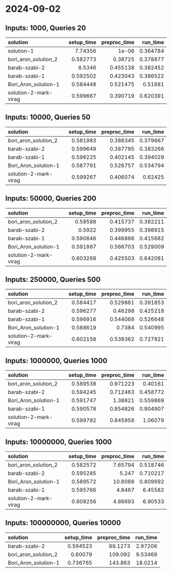 # 2024-09-02

## Inputs: 1000, Queries 20

| solution              |   setup_time |   preproc_time |   run_time |
|:----------------------|-------------:|---------------:|-----------:|
| solution-1            |     7.74356  |       1e-06    |   0.364784 |
| bori_aron_solution_2  |     0.582773 |       0.38725  |   0.378877 |
| barab-szabi-2         |     8.5346   |       0.455138 |   0.382452 |
| barab-szabi-1         |     0.592502 |       0.423043 |   0.386522 |
| Bori_Aron_solution-1  |     0.584448 |       0.521475 |   0.51681  |
| solution-2-mark-virag |     0.599667 |       0.390719 |   0.620391 |

## Inputs: 10000, Queries 50

| solution              |   setup_time |   preproc_time |   run_time |
|:----------------------|-------------:|---------------:|-----------:|
| bori_aron_solution_2  |     0.581983 |       0.388345 |   0.379667 |
| barab-szabi-2         |     0.599649 |       0.387795 |   0.383266 |
| barab-szabi-1         |     0.596225 |       0.402145 |   0.394029 |
| Bori_Aron_solution-1  |     0.587791 |       0.526757 |   0.534794 |
| solution-2-mark-virag |     0.599267 |       0.406074 |   0.62425  |

## Inputs: 50000, Queries 200

| solution              |   setup_time |   preproc_time |   run_time |
|:----------------------|-------------:|---------------:|-----------:|
| bori_aron_solution_2  |     0.58588  |       0.415737 |   0.382211 |
| barab-szabi-2         |     0.5922   |       0.399955 |   0.398915 |
| barab-szabi-1         |     0.590846 |       0.446866 |   0.415682 |
| Bori_Aron_solution-1  |     0.591887 |       0.566703 |   0.529009 |
| solution-2-mark-virag |     0.603268 |       0.425503 |   0.642081 |

## Inputs: 250000, Queries 500

| solution              |   setup_time |   preproc_time |   run_time |
|:----------------------|-------------:|---------------:|-----------:|
| bori_aron_solution_2  |     0.584417 |       0.529861 |   0.391853 |
| barab-szabi-2         |     0.596277 |       0.46298  |   0.425218 |
| barab-szabi-1         |     0.596916 |       0.544068 |   0.526648 |
| Bori_Aron_solution-1  |     0.588619 |       0.7384   |   0.540995 |
| solution-2-mark-virag |     0.602158 |       0.538362 |   0.727921 |

## Inputs: 1000000, Queries 1000

| solution              |   setup_time |   preproc_time |   run_time |
|:----------------------|-------------:|---------------:|-----------:|
| bori_aron_solution_2  |     0.589538 |       0.971223 |   0.40161  |
| barab-szabi-2         |     0.594245 |       0.712463 |   0.458772 |
| Bori_Aron_solution-1  |     0.591747 |       1.38821  |   0.559869 |
| barab-szabi-1         |     0.590578 |       0.854826 |   0.904907 |
| solution-2-mark-virag |     0.599782 |       0.845958 |   1.06079  |

## Inputs: 10000000, Queries 1000

| solution              |   setup_time |   preproc_time |   run_time |
|:----------------------|-------------:|---------------:|-----------:|
| bori_aron_solution_2  |     0.582572 |        7.65794 |   0.518746 |
| barab-szabi-2         |     0.595285 |        5.247   |   0.710217 |
| Bori_Aron_solution-1  |     0.589572 |       10.6088  |   0.809692 |
| barab-szabi-1         |     0.595766 |        4.8467  |   6.45582  |
| solution-2-mark-virag |     0.608256 |        4.86693 |   6.90533  |

## Inputs: 100000000, Queries 10000

| solution             |   setup_time |   preproc_time |   run_time |
|:---------------------|-------------:|---------------:|-----------:|
| barab-szabi-2        |     0.594523 |        69.1273 |    2.97206 |
| bori_aron_solution_2 |     0.60079  |       109.092  |    9.53469 |
| Bori_Aron_solution-1 |     0.736765 |       143.863  |   18.0214  |